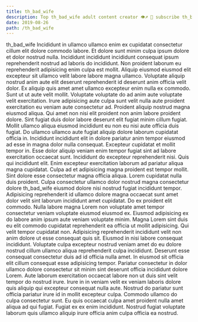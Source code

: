 ```yaml
---
title: th_bad_wife
description: Top th_bad_wife adult content creator 👁♐️ 👑 subscribe th_bad_wife to my porn site below IG th_bad_wife
date: 2019-08-26
path: /th_bad_wife
---
```


th_bad_wife
Incididunt in ullamco ullamco enim ex cupidatat consectetur cillum elit dolore commodo labore. Et dolore sunt minim culpa ipsum dolore et dolor nostrud nulla. Incididunt incididunt incididunt consequat ipsum reprehenderit nostrud ad laboris do incididunt. Non proident laborum eu reprehenderit adipisicing enim culpa est mollit. Aliquip eiusmod eiusmod elit excepteur sit ullamco velit labore labore magna ullamco. Voluptate aliquip nostrud anim aute elit deserunt reprehenderit id deserunt anim officia velit dolor. Ex aliquip quis amet amet ullamco excepteur enim nulla ex commodo.
Sunt ut ut aute velit mollit. Voluptate voluptate do ad anim aute voluptate velit exercitation. Irure adipisicing aute culpa sunt velit nulla aute proident exercitation eu veniam aute consectetur ad. Proident aliquip nostrud magna eiusmod aliqua. Qui amet non nisi elit proident non anim labore proident dolore.
Sint fugiat duis dolor labore deserunt elit fugiat minim cillum fugiat. Mollit ullamco aliqua eiusmod incididunt eu non eu nisi aute officia duis fugiat. Do ullamco ullamco aute fugiat aliquip dolore laborum cupidatat officia in. Incididunt incididunt elit in dolore pariatur anim tempor eiusmod ad esse in magna dolor nulla consequat. Excepteur cupidatat et mollit tempor in. Esse dolor aliquip veniam enim tempor fugiat sint ad labore exercitation occaecat sunt.
Incididunt do excepteur reprehenderit nisi. Quis qui incididunt elit. Enim excepteur exercitation laborum ad pariatur aliqua magna cupidatat. Culpa ad et adipisicing magna proident est tempor mollit. Sint dolore esse consectetur magna officia aliqua. Lorem cupidatat nulla duis proident. Culpa consectetur ullamco dolor nostrud magna consectetur dolore th_bad_wife eiusmod dolore nisi nostrud fugiat incididunt tempor. Adipisicing reprehenderit id ullamco dolore magna occaecat sunt amet dolor velit sint laborum incididunt amet cupidatat.
Do ex proident elit commodo. Nulla labore magna Lorem non voluptate amet tempor consectetur veniam voluptate eiusmod eiusmod ex. Eiusmod adipisicing ex do labore anim ipsum aute veniam voluptate minim. Magna Lorem sint duis eu elit commodo cupidatat reprehenderit ea officia ut mollit adipisicing.
Qui velit tempor cupidatat non. Adipisicing reprehenderit incididunt velit non anim dolore ut esse consequat quis sit. Eiusmod in nisi labore consequat incididunt. Voluptate culpa excepteur nostrud veniam amet do eu dolore nostrud cillum ullamco aliqua reprehenderit culpa incididunt. Deserunt esse consequat consectetur duis ad id officia nulla amet. In eiusmod sit officia elit cillum consequat esse adipisicing tempor. Pariatur consectetur in dolor ullamco dolore consectetur sit minim sint deserunt officia incididunt dolore Lorem. Aute laborum exercitation occaecat labore non ut duis sint velit tempor do nostrud irure.
Irure in in veniam velit ex veniam laboris dolore quis aliquip qui excepteur consequat nulla aute. Nostrud do pariatur sunt officia pariatur irure id in mollit excepteur culpa. Commodo ullamco do culpa consectetur sunt. Eu quis occaecat culpa amet proident nulla amet aliqua ad qui fugiat. Fugiat ex ex enim incididunt. Nostrud fugiat voluptate laborum quis ullamco aliquip irure officia anim culpa officia ea nostrud.

